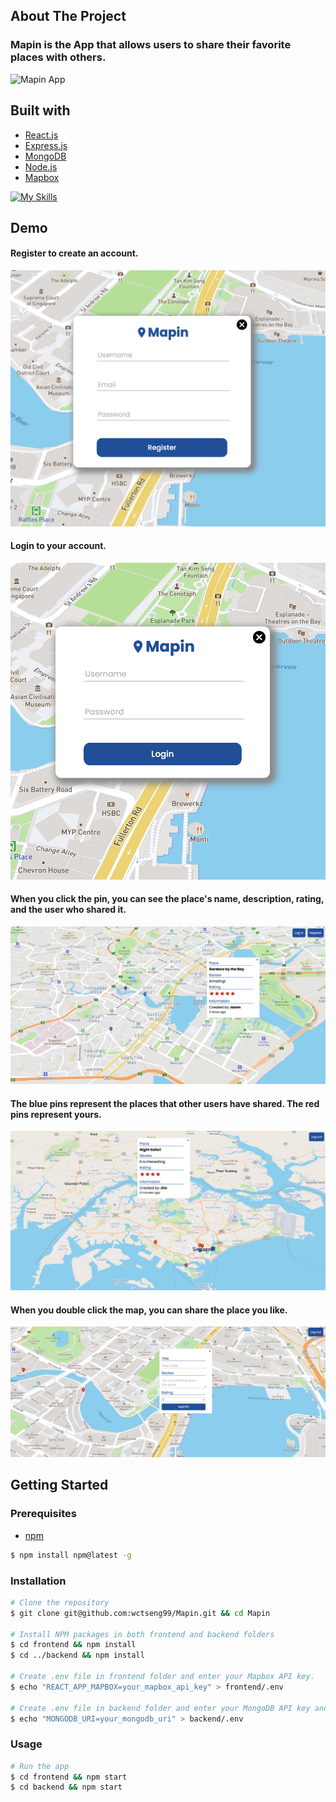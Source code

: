## About The Project

### Mapin is the App that allows users to share their favorite places with others.


![Mapin App](./readme_img/demo.gif)

## Built with

- [React.js](https://reactjs.org/)
- [Express.js](https://expressjs.com/)
- [MongoDB](https://www.mongodb.com/)
- [Node.js](https://nodejs.org/en/)
- [Mapbox](https://www.mapbox.com/)
  
[![My Skills](https://skillicons.dev/icons?i=js,html,css,react,express,mongodb,nodejs&theme=light)](https://skillicons.dev)

## Demo
#### Register to create an account.
![register.png](./readme_img/register.png)

#### Login to your account.
![login.png](./readme_img/login.png)

#### When you click the pin, you can see the place's name, description, rating, and the user who shared it.
![pin.png](./readme_img/pin.png)

#### The blue pins represent the places that other users have shared. The red pins represent yours.
![comment.png](./readme_img/comment.png)

#### When you double click the map, you can share the place you like.
![share.png](./readme_img/share.png)


## Getting Started

### Prerequisites
- [npm](https://www.npmjs.com/)
```bash
$ npm install npm@latest -g
```

### Installation

```bash
# Clone the repository
$ git clone git@github.com:wctseng99/Mapin.git && cd Mapin

# Install NPM packages in both frontend and backend folders
$ cd frontend && npm install
$ cd ../backend && npm install

# Create .env file in frontend folder and enter your Mapbox API key.
$ echo "REACT_APP_MAPBOX=your_mapbox_api_key" > frontend/.env

# Create .env file in backend folder and enter your MongoDB API key and database connection URI.
$ echo "MONGODB_URI=your_mongodb_uri" > backend/.env

```

### Usage
```bash
# Run the app
$ cd frontend && npm start
$ cd backend && npm start
```
